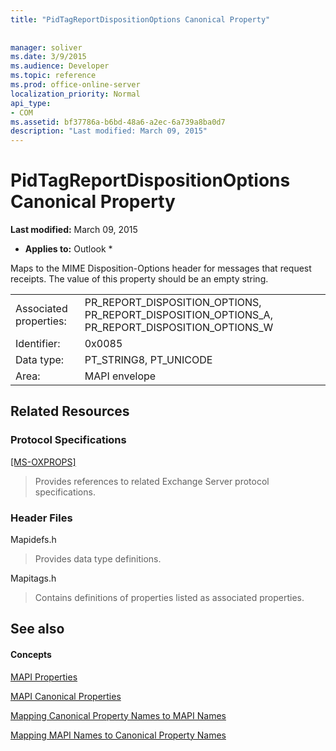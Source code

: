 ```yaml
---
title: "PidTagReportDispositionOptions Canonical Property"
 
 
manager: soliver
ms.date: 3/9/2015
ms.audience: Developer
ms.topic: reference
ms.prod: office-online-server
localization_priority: Normal
api_type:
- COM
ms.assetid: bf37786a-b6bd-48a6-a2ec-6a739a8ba0d7
description: "Last modified: March 09, 2015"
---
```


# PidTagReportDispositionOptions Canonical Property

 **Last modified:** March 09, 2015 
  
 * **Applies to:** Outlook * 
  
Maps to the MIME Disposition-Options header for messages that request receipts. The value of this property should be an empty string.
  
|||
|:-----|:-----|
|Associated properties:  <br/> |PR_REPORT_DISPOSITION_OPTIONS, PR_REPORT_DISPOSITION_OPTIONS_A, PR_REPORT_DISPOSITION_OPTIONS_W  <br/> |
|Identifier:  <br/> |0x0085  <br/> |
|Data type:  <br/> |PT_STRING8, PT_UNICODE  <br/> |
|Area:  <br/> |MAPI envelope  <br/> |
   
## Related Resources

### Protocol Specifications

[[MS-OXPROPS]](f6ab1613-aefe-447d-a49c-18217230b148)
  
> Provides references to related Exchange Server protocol specifications.
    
### Header Files

Mapidefs.h
  
> Provides data type definitions.
    
Mapitags.h
  
> Contains definitions of properties listed as associated properties.
    
## See also

#### Concepts

[MAPI Properties](mapi-properties.md)
  
[MAPI Canonical Properties](mapi-canonical-properties.md)
  
[Mapping Canonical Property Names to MAPI Names](mapping-canonical-property-names-to-mapi-names.md)
  
[Mapping MAPI Names to Canonical Property Names](mapping-mapi-names-to-canonical-property-names.md)

